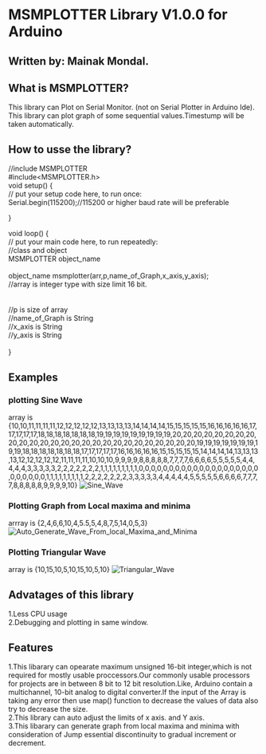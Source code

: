 # MSMPLOTTER Library V1.0.0 for Arduino

## Written by: Mainak Mondal.
## What is MSMPLOTTER?
This library can Plot on Serial Monitor. (not on Serial Plotter in Arduino Ide).
This library can plot graph of some sequential values.Timestump will be taken automatically.
## How to usse the library?
//include MSMPLOTTER<br/>
#include<MSMPLOTTER.h><br/>
void setup() {<br/>
  // put your setup code here, to run once:<br/>
Serial.begin(115200);//115200 or higher baud rate will be preferable<br/>

}<br/>

void loop() {<br/>
  // put your main code here, to run repeatedly:<br/>
//class and object<br/>
MSMPLOTTER object_name<br/><br/>
object_name msmplotter(arr,p,name_of_Graph,x_axis,y_axis);<br/>
//array is integer type with size limit 16 bit.<br/><br/><br/>
//p is size of array<br/>
//name_of_Graph is String<br/>
//x_axis is String<br/>
//y_axis is String<br/><br/>
}<br/>
## Examples
### plotting  Sine Wave
array is {10,10,11,11,11,11,12,12,12,12,12,13,13,13,13,14,14,14,14,15,15,15,15,15,16,16,16,16,16,17,17,17,17,17,18,18,18,18,18,18,18,19,19,19,19,19,19,19,19,19,20,20,20,20,20,20,20,20,20,20,20,20,20,20,20,20,20,20,20,20,20,20,20,20,20,20,19,19,19,19,19,19,19,19,19,18,18,18,18,18,18,18,17,17,17,17,17,16,16,16,16,16,15,15,15,15,15,14,14,14,14,13,13,13,13,12,12,12,12,12,11,11,11,11,10,10,10,9,9,9,9,8,8,8,8,8,7,7,7,7,6,6,6,6,5,5,5,5,5,4,4,4,4,4,3,3,3,3,3,2,2,2,2,2,2,2,1,1,1,1,1,1,1,1,1,0,0,0,0,0,0,0,0,0,0,0,0,0,0,0,0,0,0,0,0,0,0,0,0,0,0,1,1,1,1,1,1,1,1,1,2,2,2,2,2,2,2,3,3,3,3,3,4,4,4,4,4,5,5,5,5,5,6,6,6,6,7,7,7,7,8,8,8,8,8,9,9,9,9,10}
![Sine_Wave](https://user-images.githubusercontent.com/32256636/82096688-090f4f00-971f-11ea-8a2d-667842176f30.png)
### Plotting Graph from Local maxima and minima
arrray is {2,4,6,6,10,4,5.5,5,4,8,7,5,14,0,5,3}
![Auto_Generate_Wave_From_local_Maxima_and_Minima](https://user-images.githubusercontent.com/32256636/82096798-44118280-971f-11ea-8d42-2dfd257e29dd.png)
### Plotting Triangular Wave
array is {10,15,10,5,10,15,10,5,10}
![Triangular_Wave](https://user-images.githubusercontent.com/32256636/82096799-4542af80-971f-11ea-8730-8afc292cc5b1.png)
## Advatages of this library
1.Less CPU usage<br/>
2.Debugging and plotting in same window.
## Features
1.This libarary can opearate maximum  unsigned 16-bit integer,which is not required for mostly usable proccessors.Our commonly usable processors for projects are in between 8 bit to 12 bit resolution.Like, Arduino contain a multichannel, 10-bit analog to digital converter.If the input of the Array is taking any error then use map() function to decrease the values of data also try to decrease the size.<br/>
2.This library can auto adjust the limits of x axis. and Y axis.<br/>
3.This libarary can generate graph from local maxima and minima with consideration of Jump essential discontinuity to gradual increment or decrement.
